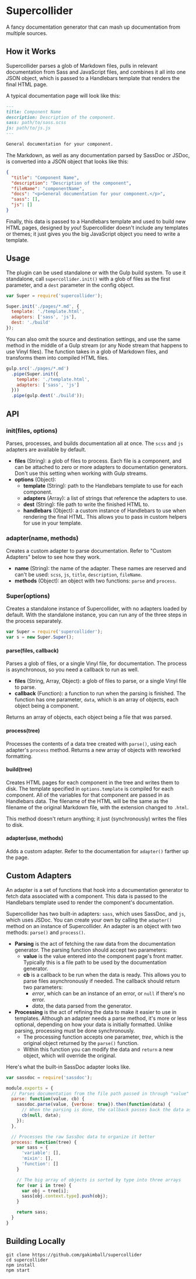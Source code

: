 # Supercollider

A fancy documentation generator that can mash up documentation from multiple sources.

## How it Works

Supercollider parses a glob of Markdown files, pulls in relevant documentation from Sass and JavaScript files, and combines it all into one JSON object, which is passed to a Handlebars template that renders the final HTML page.

A typical documentation page will look like this:

```markdown
---
title: Component Name
description: Description of the component.
sass: path/to/sass.scss
js: path/to/js.js
---

General documentation for your component.
```

The Markdown, as well as any documentation parsed by SassDoc or JSDoc, is converted into a JSON object that looks like this:

```json
{
  "title": "Component Name",
  "description": "Description of the component",
  "fileName": "componentName",
  "docs": "<p>General documentation for your component.</p>",
  "sass": [],
  "js": []
}
```

Finally, this data is passed to a Handlebars template and used to build new HTML pages, designed by *you*! Supercollider doesn't include any templates or themes; it just gives you the big JavaScript object you need to write a template.

## Usage

The plugin can be used standalone or with the Gulp build system. To use it standalone, call `supercollider.init()` with a glob of files as the first parameter, and a `dest` parameter in the config object.

```js
var Super = require('supercollider');

Super.init('./pages/*.md', {
  template: './template.html',
  adapters: ['sass', 'js'],
  dest: './build'
});
```

You can also omit the source and destination settings, and use the same method in the middle of a Gulp stream (or any Node stream that happens to use Vinyl files). The function takes in a glob of Markdown files, and transforms them into compiled HTML files.

```js
gulp.src('./pages/*.md')
  .pipe(Super.init({
    template: './template.html',
    adapters: ['sass', 'js']
  }))
  .pipe(gulp.dest('./build'));
```

## API

### init(files, options)

Parses, processes, and builds documentation all at once. The `scss` and `js` adapters are available by default.

- **files** (String): a glob of files to process. Each file is a component, and can be attached to zero or more adapters to documentation generators. Don't use this setting when working with Gulp streams.
- **options** (Object):
  - **template** (String): path to the Handlebars template to use for each component.
  - **adapters** (Array): a list of strings that reference the adapters to use.
  - **dest** (String): file path to write the finished HTML to.
  - **handlebars** (Object): a custom instance of Handlebars to use when rendering the final HTML. This allows you to pass in custom helpers for use in your template.

### adapter(name, methods)

Creates a custom adapter to parse documentation. Refer to "Custom Adapters" below to see how they work.

- **name** (String): the name of the adapter. These names are reserved and can't be used: `scss`, `js`, `title`, `description`, `fileName`.
- **methods** (Object): an object with two functions: `parse` and `process`.

### Super(options)

Creates a standalone instance of Supercollider, with no adapters loaded by default. With the standalone instance, you can run any of the three steps in the process separately.

```js
var Super = require('supercollider');
var s = new Super.Super();
```

#### parse(files, callback)

Parses a glob of files, or a single Vinyl file, for documentation. The process is asynchronous, so you need a callback to run as well.

- **files** (String, Array, Object): a glob of files to parse, or a single Vinyl file to parse.
- **callback** (Function): a function to run when the parsing is finished. The function has one parameter, `data`, which is an array of objects, each object being a component.

Returns an array of objects, each object being a file that was parsed.

#### process(tree)

Processes the contents of a data tree created with `parse()`, using each adapter's `process` method. Returns a new array of objects with reworked formatting.

#### build(tree)

Creates HTML pages for each component in the tree and writes them to disk. The template specified in `options.template` is compiled for each component. All of the variables for that component are passed in as Handlebars data. The filename of the HTML will be the same as the filename of the original Markdown file, with the extension changed to `.html`.

This method doesn't return anything; it just (synchronously) writes the files to disk.

#### adapter(use, methods)

Adds a custom adapter. Refer to the documentation for `adapter()` farther up the page.

## Custom Adapters

An adapter is a set of functions that hook into a documentation generator to fetch data associated with a component. This data is passed to the Handlebars template used to render the component's documentation.

Supercollider has two built-in adapters: `sass`, which uses SassDoc, and `js`, which uses JSDoc. You can create your own by calling the `adapter()` method on an instance of Supercollider. An adapter is an object with two methods: `parse()` and `process()`.

- **Parsing** is the act of fetching the raw data from the documentation generator. The parsing function should accept two parameters:
  - **value** is the value entered into the component page's front matter. Typically this is a file path to be used by the documentation generator.
  - **cb** is a callback to be run when the data is ready. This allows you to parse files asynchronously if needed. The callback should return two parameters:
    - *error*, which can be an instance of an error, or `null` if there's no error.
    - *data*, the data parsed from the generator.
- **Processing** is the act of refining the data to make it easier to use in templates. Although an adapter needs a parse method, it's more or less optional, depending on how your data is initially formatted. Unlike parsing, processing must be done synchronously.
  - The processing function accepts one parameter, *tree*, which is the original object returned by the `parse()` function.
  - Within this function you can modify the data and `return` a new object, which will override the original.

Here's what the built-in SassDoc adapter looks like.

```js
var sassdoc = require('sassdoc');

module.exports = {
  // Parses documentation from the file path passed in through "value"
  parse: function(value, cb) {
    sassdoc.parse(value, {verbose: true}).then(function(data) {
      // When the parsing is done, the callback passes back the data as-is
      cb(null, data);
    });
  },

  // Processes the raw SassDoc data to organize it better
  process: function(tree) {
    var sass = {
      'variable': [],
      'mixin': [],
      'function': []
    }

    // The big array of objects is sorted by type into three arrays
    for (var i in tree) {
      var obj = tree[i];
      sass[obj.context.type].push(obj);
    }

    return sass;
  }
}
```

## Building Locally

```
git clone https://github.com/gakimball/supercollider
cd supercollider
npm install
npm start
```